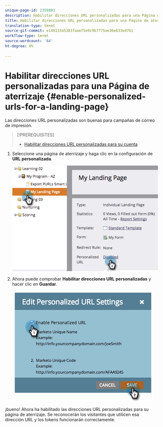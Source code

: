 ```yaml
---
unique-page-id: 2359803
description: Habilitar direcciones URL personalizadas para una Página de aterrizaje - Documentos de marketing - Documentación del producto
title: Habilitar direcciones URL personalizadas para una Página de aterrizaje
translation-type: tm+mt
source-git-commit: e149133a5383faaef5e9c9b7775ae36e633ed7b1
workflow-type: tm+mt
source-wordcount: '84'
ht-degree: 0%

---
```



# Habilitar direcciones URL personalizadas para una Página de aterrizaje {#enable-personalized-urls-for-a-landing-page}

Las direcciones URL personalizadas son buenas para campañas de correo de impresión.

>[!PREREQUISITES]
>
>* [Habilitar direcciones URL personalizadas para su cuenta](enable-personalized-urls-for-your-account.md)

>



1. Seleccione una página de aterrizaje y haga clic en la configuración de **URL personalizada**.

   ![](assets/image2014-9-18-13-3a24-3a3.png)

1. Ahora puede comprobar **Habilitar direcciones URL personalizadas** y hacer clic en **Guardar**.

   ![](assets/image2014-9-18-13-3a23-3a53.png)

¡bueno! Ahora ha habilitado las direcciones URL personalizadas para su página de aterrizaje. Se reconocerán los visitantes que utilicen esa dirección URL y los tokens funcionarán correctamente.
